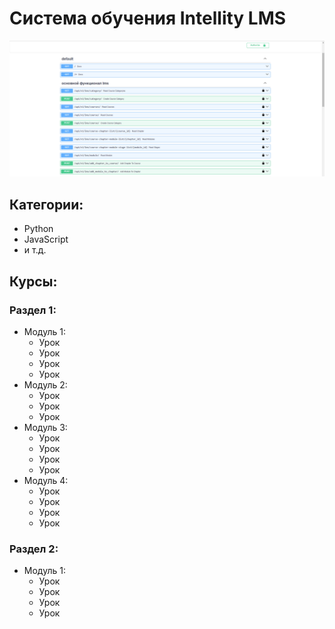 # Система обучения Intellity LMS
![alt text](image.png)
## Категории:
- Python
- JavaScript
- и т.д.

## Курсы:
### Раздел 1:
- Модуль 1:
  - Урок
  - Урок
  - Урок
  - Урок
- Модуль 2:
  - Урок
  - Урок
  - Урок
- Модуль 3:
  - Урок
  - Урок
  - Урок
  - Урок
- Модуль 4:
  - Урок
  - Урок
  - Урок
  - Урок

### Раздел 2:
- Модуль 1:
  - Урок
  - Урок
  - Урок
  - Урок